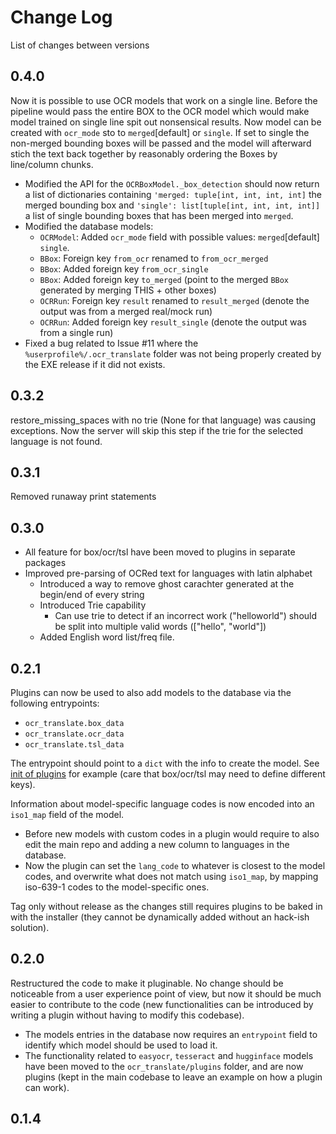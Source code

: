 # Change Log

List of changes between versions

## 0.4.0

Now it is possible to use OCR models that work on a single line.
Before the pipeline would pass the entire BOX to the OCR model which would make model trained on single line spit out nonsensical results.
Now model can be created with `ocr_mode` sto to `merged`[default] or `single`.
If set to single the non-merged bounding boxes will be passed and the model will afterward stich the text back together by reasonably ordering the Boxes by line/column chunks.

- Modified the API for the `OCRBoxModel._box_detection` should now return a list of dictionaries containing `'merged: tuple[int, int, int, int]` the merged bounding box and `'single': list[tuple[int, int, int, int]]` a list of single bounding boxes that has been merged into `merged`.
- Modified the database models:
  - `OCRModel`: Added `ocr_mode` field with possible values: `merged`[default] `single`.
  - `BBox`: Foreign key `from_ocr` renamed to `from_ocr_merged`
  - `BBox`: Added foreign key `from_ocr_single`
  - `BBox`: Added foreign key `to_merged` (point to the merged `BBox` generated by merging THIS + other boxes)
  - `OCRRun`: Foreign key `result` renamed to `result_merged` (denote the output was from a merged real/mock run)
  - `OCRRun`: Added foreign key `result_single` (denote the output was from a single run)
- Fixed a bug related to Issue #11 where the `%userprofile%/.ocr_translate` folder was not being properly created by the EXE release if it did not exists.

## 0.3.2

restore_missing_spaces with no trie (None for that language) was causing exceptions.
Now the server will skip this step if the trie for the selected language is not found.

## 0.3.1

Removed runaway print statements

## 0.3.0

- All feature for box/ocr/tsl have been moved to plugins in separate packages
- Improved pre-parsing of OCRed text for languages with latin alphabet
  - Introduced a way to remove ghost carachter generated at the begin/end of every string
  - Introduced Trie capability
    - Can use trie to detect if an incorrect work ("helloworld") should be split into multiple valid words (["hello", "world"])
  - Added English word list/freq file.

## 0.2.1

Plugins can now be used to also add models to the database via the following entrypoints:

- `ocr_translate.box_data`
- `ocr_translate.ocr_data`
- `ocr_translate.tsl_data`

The entrypoint should point to a `dict` with the info to create the model.
See [init of plugins](ocr_translate/plugins/__init__.py) for example (care that box/ocr/tsl may need to define different keys).

Information about model-specific language codes is now encoded into an `iso1_map` field of the model.

- Before new models with custom codes in a plugin would require to also edit the main repo and adding a new column to languages in the database.
- Now the plugin can set the `lang_code` to whatever is closest to the model codes, and overwrite what does not match using `iso1_map`, by mapping iso-639-1 codes to the model-specific ones.

Tag only without release as the changes still requires plugins to be baked in with the installer (they cannot be dynamically added without an hack-ish solution).

## 0.2.0

Restructured the code to make it pluginable.
No change should be noticeable from a user experience point of view, but now it should be much easier to contribute to the code (new functionalities can be introduced by writing a plugin without having to modify this codebase).

- The models entries in the database now requires an `entrypoint` field to identify which model should be used to load it.
- The functionality related to `easyocr`, `tesseract` and `hugginface` models have been moved to the `ocr_translate/plugins` folder, and are now plugins (kept in the main codebase to leave an example on how a plugin can work).

## 0.1.4
